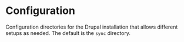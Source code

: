 # Configuration
Configuration directories for the Drupal installation that allows different setups as needed.  The default is the `sync` directory.

